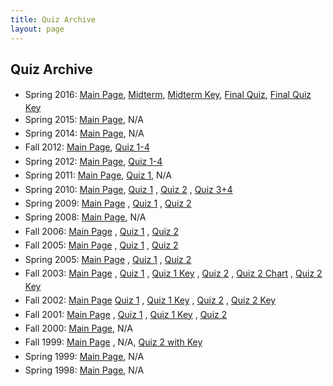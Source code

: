 ```yaml
---
title: Quiz Archive
layout: page
---
```


## Quiz Archive

<ul>
<li>
	<span style="line-height:1.6;background-color:transparent">Spring 2016: </span>
	<a href="http://cbb752b16.gersteinlab.org/" target="_blank">Main Page</a>, <a href="http://archive.gersteinlab.org/docs/2016/03.23/2016_CBB752b_Midterm.pdf" target="_blank">Midterm</a>, <a href="http://archive.gersteinlab.org/docs/2016/03.23/2016_CBB752b_Midterm_AnswerKey.pdf" target="_blank">Midterm Key</a>, <a href="http://archive.gersteinlab.org/docs/2016/04.29/2016_CBB752b_FinalQuiz.pdf" target="_blank">Final Quiz</a>, <a href="http://archive.gersteinlab.org/docs/2016/04.29/2016_CBB752b_FinalQuiz_AnswerKey.pdf" target="_blank">Final Quiz Key</a></li>
<li style="line-height:20.8px">
	<span style="line-height:1.6;background-color:transparent">Spring 2015: </span>
	<a href="http://cbb752b15.gersteinlab.org/" style="line-height:1.6;background-color:transparent" target="_blank">Main Page</a>, 
	<span style="line-height:1.6;background-color:transparent">N/A</span>
	</li>
<li style="line-height:20.8px">
	<span style="line-height:1.6;background-color:transparent">Spring 2014: </span>
	<a href="http://info.gersteinlab.org/Cbb752b14" style="line-height:1.6;background-color:transparent" target="_blank">Main Page</a>, 
	<span style="line-height:1.6;background-color:transparent">N/A</span>
	</li>
<li style="line-height:20.8px">
	<span style="line-height:1.6;background-color:transparent">Fall 2012: </span>
	<a href="http://info.gersteinlab.org/Cbb752a12" style="line-height:1.6;background-color:transparent" target="_blank">Main Page</a>, <a href="http://archive.gersteinlab.org/cbb752a/cbb752a12_quizzes_anskeys.zip" style="line-height:1.6;background-color:transparent">Quiz 1-4</a></li>
<li style="line-height:20.8px">
	<span style="line-height:1.6;background-color:transparent">Spring 2012: </span>
	<a href="http://info.gersteinlab.org/Cbb752b12" style="line-height:1.6;background-color:transparent" target="_blank">Main Page</a>, <a href="http://archive.gersteinlab.org/cbb752a/b12quizzes.zip" style="line-height:1.6;background-color:transparent">Quiz 1-4</a></li>
<li style="line-height:20.8px">
	<span style="line-height:1.6;background-color:transparent">Spring 2011: </span>
	<a href="http://info.gersteinlab.org/Cbb752b11" style="line-height:1.6;background-color:transparent" target="_blank">Main Page</a>,
	<span style="line-height:1.6;background-color:transparent"> </span>
	<a href="http://archive.gersteinlab.org/docs/2016/03.09/2011_JR_Quiz.docx" style="line-height:1.6;background-color:transparent" target="_blank">Quiz 1</a>, N/A</li>
<li style="line-height:20.8px">
	<span style="line-height:1.6;background-color:transparent">Spring 2010: </span>
	<a href="http://www.gersteinlab.org/courses/452/10-spring/" style="line-height:1.6;background-color:transparent" target="_blank">Main Page</a>, <a href="http://archive.gersteinlab.org/docs/2016/03.09/2010_CBB752_quiz1.pdf" style="line-height:1.6;background-color:transparent">Quiz 1</a>
	<span style="line-height:1.6;background-color:transparent">, </span>
	<a href="http://archive.gersteinlab.org/docs/2016/03.09/2010_CBB752_quiz2.doc" style="line-height:1.6;background-color:transparent">Quiz 2</a>
	<span style="line-height:1.6;background-color:transparent">, </span>
	<a href="http://archive.gersteinlab.org/docs/2016/03.09/2010_CBB752_quiz3-4.pdf" style="line-height:1.6;background-color:transparent">Quiz 3+4</a></li>
<li style="line-height:20.8px">
	<span style="line-height:1.6;background-color:transparent">Spring 2009: </span>
	<a href="http://www.gersteinlab.org/courses/452/09-spring/" style="line-height:1.6;background-color:transparent">Main Page</a>
	<span style="line-height:1.6;background-color:transparent">, </span>
	<a href="http://archive.gersteinlab.org/docs/2016/03.09/2009_CBB752_quiz1.pdf" style="line-height:1.6;background-color:transparent">Quiz 1</a>
	<span style="line-height:1.6;background-color:transparent">, </span>
	<a href="http://archive.gersteinlab.org/docs/2016/03.09/2009_CBB752_quiz2.pdf" style="line-height:1.6;background-color:transparent">Quiz 2</a></li>
<li style="line-height:20.8px">
	<span style="line-height:1.6;background-color:transparent">Spring 2008: </span>
	<a href="http://www.gersteinlab.org/courses/452/08-spring/" style="line-height:1.6;background-color:transparent">Main Page</a>, N/A</li>
<li style="line-height:20.8px">
	<span style="line-height:1.6;background-color:transparent">Fall 2006: </span>
	<a href="http://www.gersteinlab.org/courses/452/06-fall/" style="line-height:1.6;background-color:transparent">Main Page</a>
	<span style="line-height:1.6;background-color:transparent">, </span>
	<a href="http://archive.gersteinlab.org/docs/2016/03.09/2006_quiz-1.v0.1.doc" style="line-height:1.6;background-color:transparent">Quiz 1</a>
	<span style="line-height:1.6;background-color:transparent">, </span>
	<a href="http://archive.gersteinlab.org/docs/2016/03.09/2006_quiz-2.doc" style="line-height:1.6;background-color:transparent">Quiz 2</a></li>
<li style="line-height:20.8px">
	<span style="line-height:1.6;background-color:transparent">Fall 2005: </span>
	<a href="http://www.gersteinlab.org/courses/452/05-fall/" style="line-height:1.6;background-color:transparent">Main Page</a>
	<span style="line-height:1.6;background-color:transparent">, </span>
	<a href="http://www.gersteinlab.org/courses/452/08-spring/bioinfo_quiz/2005_fall-quiz-1.doc" style="line-height:1.6;background-color:transparent">Quiz 1</a>
	<span style="line-height:1.6;background-color:transparent">, </span>
	<a href="http://www.gersteinlab.org/courses/452/08-spring/bioinfo_quiz/2005_fall-quiz-2.doc" style="line-height:1.6;background-color:transparent">Quiz 2</a></li>
<li style="line-height:20.8px">
	<span style="line-height:1.6;background-color:transparent">Spring 2005: </span>
	<a href="http://www.gersteinlab.org/courses/452/05-spr/" style="line-height:1.6;background-color:transparent">Main Page</a>
	<span style="line-height:1.6;background-color:transparent">, </span>
	<a href="http://www.gersteinlab.org/courses/452/08-spring/bioinfo_quiz/2005_spring-quiz-1.doc" style="line-height:1.6;background-color:transparent">Quiz 1</a>
	<span style="line-height:1.6;background-color:transparent">, </span>
	<a href="http://www.gersteinlab.org/courses/452/08-spring/bioinfo_quiz/2005_spring-quiz-2.doc" style="line-height:1.6;background-color:transparent">Quiz 2</a></li>
<li style="line-height:20.8px">
	<span style="line-height:1.6;background-color:transparent">Fall 2003: </span>
	<a href="http://bioinfo.mbb.yale.edu/mbb452a/2003/" style="line-height:1.6;background-color:transparent">Main Page</a>
	<span style="line-height:1.6;background-color:transparent">, </span>
	<a href="http://www.gersteinlab.org/courses/452/08-spring/bioinfo_quiz/2003_fall-quiz-1.doc" style="line-height:1.6;background-color:transparent">Quiz 1</a>
	<span style="line-height:1.6;background-color:transparent">, </span>
	<a href="http://www.gersteinlab.org/courses/452/08-spring/bioinfo_quiz/2003_fall-quiz-1.key.doc" style="line-height:1.6;background-color:transparent">Quiz 1 Key</a>
	<span style="line-height:1.6;background-color:transparent">, </span>
	<a href="http://www.gersteinlab.org/courses/452/08-spring/bioinfo_quiz/2003_fall-quiz-2.doc" style="line-height:1.6;background-color:transparent">Quiz 2</a>
	<span style="line-height:1.6;background-color:transparent">, </span>
	<a href="http://www.gersteinlab.org/courses/452/08-spring/bioinfo_quiz/2003_fall-quiz-2.chart.pdf" style="line-height:1.6;background-color:transparent">Quiz 2 Chart</a>
	<span style="line-height:1.6;background-color:transparent">, </span>
	<a href="http://www.gersteinlab.org/courses/452/08-spring/bioinfo_quiz/2003_fall-quiz-2.key.doc" style="line-height:1.6;background-color:transparent">Quiz 2 Key</a></li>
<li style="line-height:20.8px">
	<span style="line-height:1.6;background-color:transparent">Fall 2002: </span>
	<a href="http://bioinfo.mbb.yale.edu/mbb452a/2002/" style="line-height:1.6;background-color:transparent">Main Page</a>
	<span style="line-height:1.6;background-color:transparent"> </span>
	<a href="http://www.gersteinlab.org/courses/452/08-spring/bioinfo_quiz/2002_fall-quiz-1.doc" style="line-height:1.6;background-color:transparent">Quiz 1</a>
	<span style="line-height:1.6;background-color:transparent">, </span>
	<a href="http://www.gersteinlab.org/courses/452/08-spring/bioinfo_quiz/2002_fall-quiz-1.key.tif" style="line-height:1.6;background-color:transparent">Quiz 1 Key</a>
	<span style="line-height:1.6;background-color:transparent">, </span>
	<a href="http://www.gersteinlab.org/courses/452/08-spring/bioinfo_quiz/2002_fall-quiz-2.doc" style="line-height:1.6;background-color:transparent">Quiz 2</a>
	<span style="line-height:1.6;background-color:transparent">, </span>
	<a href="http://www.gersteinlab.org/courses/452/08-spring/bioinfo_quiz/2002_fall-quiz-2.key.tif" style="line-height:1.6;background-color:transparent">Quiz 2 Key</a></li>
<li style="line-height:20.8px">
	<span style="line-height:1.6;background-color:transparent">Fall 2001: </span>
	<a href="http://bioinfo.mbb.yale.edu/mbb452a/2001/" style="line-height:1.6;background-color:transparent">Main Page</a>
	<span style="line-height:1.6;background-color:transparent">, </span>
	<a href="http://www.gersteinlab.org/courses/452/08-spring/bioinfo_quiz/2001_fall-quiz-1.doc" style="line-height:1.6;background-color:transparent">Quiz 1</a>
	<span style="line-height:1.6;background-color:transparent">, </span>
	<a href="http://www.gersteinlab.org/courses/452/08-spring/bioinfo_quiz/2001_fall-quiz-1.key.doc" style="line-height:1.6;background-color:transparent">Quiz 1 Key</a>
	<span style="line-height:1.6;background-color:transparent">, </span>
	<a href="http://www.gersteinlab.org/courses/452/08-spring/bioinfo_quiz/2001_fall-quiz-2.doc" style="line-height:1.6;background-color:transparent">Quiz 2</a></li>
<li style="line-height:20.8px">
	<span style="line-height:1.6;background-color:transparent">Fall 2000: </span>
	<a href="http://bioinfo.mbb.yale.edu/mbb452a/2000/" style="line-height:1.6;background-color:transparent">Main Page</a>, N/A</li>
<li style="line-height:20.8px">
	<span style="line-height:1.6;background-color:transparent">Fall 1999: </span>
	<a href="http://bioinfo.mbb.yale.edu/mbb452a/index-1999.html" style="line-height:1.6;background-color:transparent">Main Page</a>
	<span style="line-height:1.6;background-color:transparent">, N/A, </span>
	<a href="http://www.gersteinlab.org/courses/452/08-spring/bioinfo_quiz/1999_fall-quiz-2.with.key.doc" style="line-height:1.6;background-color:transparent">Quiz 2 with Key</a></li>
<li style="line-height:20.8px">
	<span style="line-height:1.6;background-color:transparent">Spring 1999: </span>
	<a href="http://bioinfo.mbb.yale.edu/mbb447b-99/" style="line-height:1.6;background-color:transparent">Main Page</a>, N/A</li>
<li style="line-height:20.8px">
	<span style="line-height:1.6;background-color:transparent">Spring 1998: </span>
	<a href="http://bioinfo.mbb.yale.edu/course/" style="line-height:1.6;background-color:transparent">Main Page</a>, N/A</li>
</ul>
